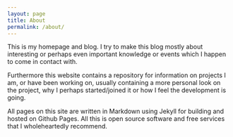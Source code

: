 ```yaml
---
layout: page
title: About
permalink: /about/
---
```


This is my homepage and blog. I try to make this blog mostly about interesting or perhaps even important knowledge or events which I happen to come in contact with.

Furthermore this website contains a repository for information on projects I am, or have been working on, usually containing a more personal look on the project, why I perhaps started/joined it or how I feel the development is going.

All pages on this site are written in Markdown using Jekyll for building and hosted on Github Pages. All this is open source software and free services that I wholeheartedly recommend.
